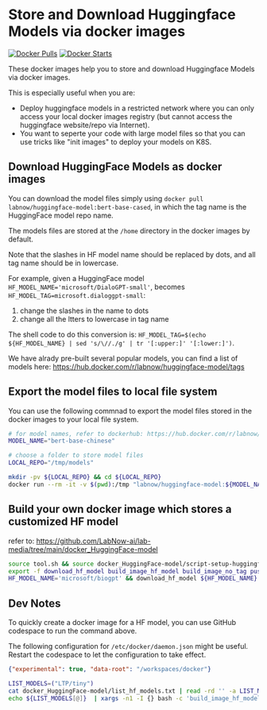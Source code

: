 # Store and Download Huggingface Models via docker images

[![Docker Pulls](https://img.shields.io/docker/pulls/labnow/huggingface-model.svg)](https://hub.docker.com/r/labnow/huggingface-model)
[![Docker Starts](https://img.shields.io/docker/stars/labnow/huggingface-model.svg)](https://hub.docker.com/r/labnow/huggingface-model)

These docker images help you to store and download Huggingface Models via docker images.

This is especially useful when you are:

- Deploy huggingface models in a restricted network where you can only access your local docker images registry (but cannot access the huggingface website/repo via Internet).
- You want to seperte your code with large model files so that you can use tricks like "init images" to deploy your models on K8S.

## Download HuggingFace Models as docker images

You can download the model files simply using `docker pull labnow/huggingface-model:bert-base-cased`, in which the tag name is the HuggingFace model repo name.

The models files are stored at the `/home` directory in the docker images by default.

Note that the slashes in HF model name should be replaced by dots, and all tag name should be in lowercase.

For example, given a HuggingFace model `HF_MODEL_NAME='microsoft/DialoGPT-small'`, becomes `HF_MODEL_TAG=microsoft.dialoggpt-small`:

1. change the slashes in the name to dots
2. change all the ltters to lowercase in tag name

The shell code to do this conversion is: `HF_MODEL_TAG=$(echo ${HF_MODEL_NAME} | sed 's/\//./g' | tr '[:upper:]' '[:lower:]')`.

We have alrady pre-built several popular models, you can find a list of models here: https://hub.docker.com/r/labnow/huggingface-model/tags

## Export the model files to local file system

You can use the following commnad to export the model files stored in the docker images to your local file system.

```bash
# for model names, refer to dockerhub: https://hub.docker.com/r/labnow/huggingface-model/tags
MODEL_NAME="bert-base-chinese"

# choose a folder to store model files
LOCAL_REPO="/tmp/models"

mkdir -pv ${LOCAL_REPO} && cd ${LOCAL_REPO}
docker run --rm -it -v $(pwd):/tmp "labnow/huggingface-model:${MODEL_NAME}"
```

## Build your own docker image which stores a customized HF model

refer to: https://github.com/LabNow-ai/lab-media/tree/main/docker_HuggingFace-model

```bash
source tool.sh && source docker_HuggingFace-model/script-setup-huggingface.sh
export -f download_hf_model build_image_hf_model build_image_no_tag push_image
HF_MODEL_NAME='microsoft/biogpt' && download_hf_model ${HF_MODEL_NAME} && build_image_hf_model ${HF_MODEL_NAME}
```

## Dev Notes

To quickly create a docker image for a HF model, you can use GitHub codespace to run the command above.

The following configuration for `/etc/docker/daemon.json` might be useful. Restart the codespace to let the configuration to take effect.

```json
{"experimental": true, "data-root": "/workspaces/docker"}
```

```bash
LIST_MODELS=("LTP/tiny")
cat docker_HuggingFace-model/list_hf_models.txt | read -rd '' -a LIST_MODELS_BAK
echo ${LIST_MODELS[@]}  | xargs -n1 -I {} bash -c 'build_image_hf_model "$@"' _ {} ;
```
